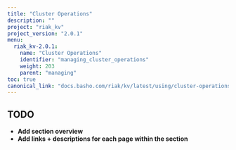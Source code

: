 ```yaml
---
title: "Cluster Operations"
description: ""
project: "riak_kv"
project_version: "2.0.1"
menu:
  riak_kv-2.0.1:
    name: "Cluster Operations"
    identifier: "managing_cluster_operations"
    weight: 203
    parent: "managing"
toc: true
canonical_link: "docs.basho.com/riak/kv/latest/using/cluster-operations"
---
```


## TODO

- **Add section overview**
- **Add links + descriptions for each page within the section**
